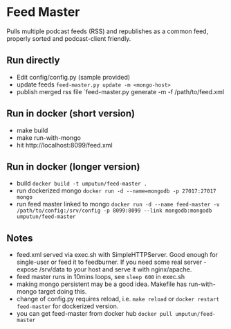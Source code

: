 # Feed Master

Pulls multiple podcast feeds (RSS) and republishes as a common feed, properly sorted and podcast-client friendly.

## Run directly
- Edit config/config.py (sample provided)
- update feeds `feed-master.py update -m <mongo-host>`
- publish merged rss file `feed-master.py generate -m <mongo-host> -f /path/to/feed.xml

## Run in docker (short version)
- make build
- make run-with-mongo
- hit http://localhost:8099/feed.xml

## Run in docker (longer version)
- build `docker build -t umputun/feed-master .`
- run dockerized mongo `docker run -d --name=mongodb -p 27017:27017 mongo`
- run feed master linked to mongo `docker run -d --name feed-master -v /path/to/config:/srv/config -p 8099:8099 --link mongodb:mongodb umputun/feed-master`

## Notes
- feed.xml served via exec.sh with SimpleHTTPServer. Good enough for single-user or feed it to feedburner. If you need some real server - expose /srv/data to your host and serve it with nginx/apache.
- feed master runs in 10mins loops, see `sleep 600` in exec.sh
- making mongo persistent may be a good idea. Makefile has run-with-mongo target doing this.
- change of config.py requires reload, i.e. `make reload` or `docker restart feed-master` for dockerized version.
- you can get feed-master from docker hub `docker pull umputun/feed-master`
